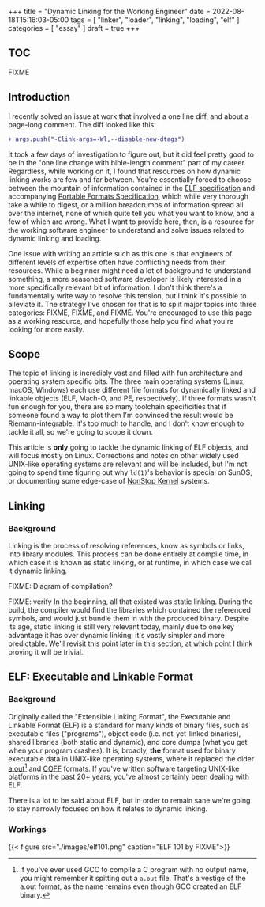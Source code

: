 +++
title = "Dynamic Linking for the Working Engineer"
date = 2022-08-18T15:16:03-05:00
tags = [ "linker", "loader", "linking", "loading", "elf" ]
categories = [ "essay" ]
draft = true
+++

## TOC

FIXME

## Introduction

I recently solved an issue at work that involved a one line diff, and about a
page-long comment. The diff looked like this:

```diff
+ args.push("-Clink-args=-Wl,--disable-new-dtags")
```

It took a few days of investigation to figure out, but it did feel pretty good
to be in the "one line change with bible-length comment" part of my career.
Regardless, while working on it, I found that resources on how dynamic linking
works are few and far between. You're essentially forced to choose between the
mountain of information contained in the [ELF specification][elfspec] and
accompanying [Portable Formats Specification][elfpfs], which while very thorough
take a while to digest, or a million breadcrumbs of information spread all over
the internet, none of which quite tell you what you want to know, and a few of
which are wrong. What I want to provide here, then, is a resource for the
working software engineer to understand and solve issues related to dynamic
linking and loading.

One issue with writing an article such as this one is that engineers of
different levels of expertise often have conflicting needs from their resources.
While a beginner might need a lot of background to understand something, a
more seasoned software developer is likely interested in a more specifically
relevant bit of information. I don't think there's a fundamentally write way to
resolve this tension, but I think it's possible to alleviate it. The strategy
I've chosen for that is to split major topics into three categories: FIXME,
FIXME, and FIXME. You're encouraged to use this page as a working resource, and
hopefully those help you find what you're looking for more easily.

## Scope

The topic of linking is incredibly vast and filled with fun architecture and
operating system specific bits. The three main operating systems (Linux, macOS,
Windows) each use different file formats for dynamically linked and linkable
objects (ELF, Mach-O, and PE, respectively). If three formats wasn't fun enough
for you, there are so many toolchain specificities that if someone found a way to
plot them I'm convinced the result would be Riemann-integrable. It's too much to
handle, and I don't know enough to tackle it all, so we're going to scope it
down.

This article is __only__ going to tackle the dynamic linking of ELF objects,
and will focus mostly on Linux. Corrections and notes on other widely used
UNIX-like operating systems are relevant and will be included, but I'm not going
to spend time figuring out why `ld(1)`'s behavior is special on SunOS, or
documenting some edge-case of [NonStop Kernel][nonstop] systems.

## Linking

### Background

Linking is the process of resolving references, know as symbols or links, into
library modules. This process can be done entirely at compile time, in which
case it is known as static linking, or at runtime, in which case we call it
dynamic linking.

FIXME: Diagram of compilation?

FIXME: verify
In the beginning, all that existed was static linking. During the build, the
compiler would find the libraries which contained the referenced symbols, and would
just bundle them in with the produced binary. Despite its age, static linking is
still very relevant today, mainly due to one key advantage it has over dynamic
linking: it's vastly simpler and more predictable. We'll revisit this point
later in this section, at which point I think proving it will be trivial.

## ELF: Executable and Linkable Format

### Background

Originally called the "Extensible Linking Format", the Executable and Linkable
Format (ELF) is a standard for many kinds of binary files, such as
executable files ("programs"), object code (i.e. not-yet-linked binaries),
shared libraries (both static and dynamic), and core dumps (what you get when
your program crashes). It is, broadly, __the__ format used for binary executable
data in UNIX-like operating systems, where it replaced the older
[a.out][aout][^1] and [COFF][coff] formats. If you've written software targeting
UNIX-like platforms in the past 20+ years, you've almost certainly been dealing
with ELF.

There is a lot to be said about ELF, but in order to remain sane we're going to
stay narrowly focused on how it relates to dynamic linking.

### Workings

{{< figure src="./images/elf101.png" caption="ELF 101 by FIXME">}}


[^1]: If you've ever used GCC to compile a C program with no output name, you
  might remember it spitting out a `a.out` file. That's a vestige of the a.out
  format, as the name remains even though GCC created an ELF binary.

[elfspec]: https://refspecs.linuxbase.org/elf/elf.pdf
[elfpfs]: https://refspecs.linuxbase.org/elf/elfspec.pdf
[aout]: https://en.wikipedia.org/wiki/A.out
[coff]: https://en.wikipedia.org/wiki/COFF
[pe]: https://en.wikipedia.org/wiki/Portable_Executable
[macho]: https://en.wikipedia.org/wiki/Mach-O
[nonstop]: https://en.wikipedia.org/wiki/NonStop_(server_computers)
